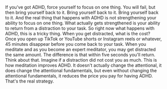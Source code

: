  If you've got ADHD, force yourself to focus on one thing. You will fail, but then bring yourself back to it. Bring yourself back to it. Bring yourself back to it. And the real thing that happens with ADHD is not strengthening your ability to focus on one thing. What actually gets strengthened is your ability to return from a distraction to your task. So right now what happens with ADHD, this is a tricky thing. When you get distracted, what is the cost? Once you open up TikTok or YouTube shorts or Instagram reels or whatever, 45 minutes disappear before you come back to your task. When you meditate and as you become an expert meditator, you may get distracted the same amount. The difference is that within five seconds you'll return. Think about that. Imagine if a distraction did not cost you as much. This is how meditation improves ADHD. It doesn't actually change the attentional, it does change the attentional fundamentals, but even without changing the attentional fundamentals, it reduces the price you pay for having ADHD. That's the real strategy.